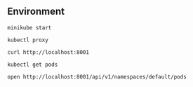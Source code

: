 
## Environment


```
minikube start

kubectl proxy

curl http://localhost:8001

kubectl get pods

open http://localhost:8001/api/v1/namespaces/default/pods

```
